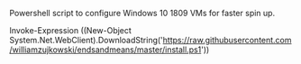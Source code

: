 Powershell script to configure Windows 10 1809 VMs for faster spin up.

Invoke-Expression ((New-Object System.Net.WebClient).DownloadString('https://raw.githubusercontent.com/williamzujkowski/endsandmeans/master/install.ps1'))